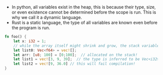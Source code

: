 * In python, all variables exist in the heap, this is because their type, size, or even existence cannot be determined before the scope is run. This is why we call it a dynamic language.
* Rust is a static language, the type of all variables are known even before the program is run.

```rust
fn foo() {
    let x: i32 = 1;
    // while the array itself might shrink and grow, the stack variable (a pointer to the array) is constant sized
    let list0: Vec<f64> = vec![];
    let arr: [u8; 100] = [0;100];  // allocated on the stack!
    let list1 = vec![3, 9, 39];  // the type is inferred to be Vec<i32>
    let list2 = vec![9, 36.0] // this will fail compilation!
}
```